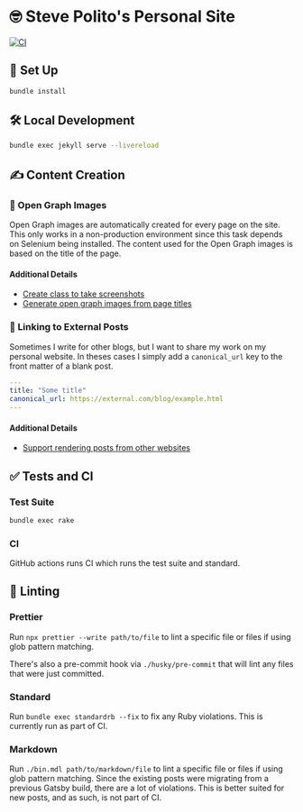 # 🤓 Steve Polito's Personal Site

[![CI](https://github.com/stevepolitodesign/personal_website/actions/workflows/ci.yml/badge.svg)](https://github.com/stevepolitodesign/personal_website/actions/workflows/ci.yml)

## 🚀 Set Up

```sh
bundle install
```

## 🛠 Local Development

```sh
bundle exec jekyll serve --livereload
```

## ✍️ Content Creation

### 📸 Open Graph Images

Open Graph images are automatically created for every page on the site. This
only works in a non-production environment since this task depends on Selenium
being installed. The content used for the Open Graph images is based on the
title of the page.

#### Additional Details

- [Create class to take screenshots][1]
- [Generate open graph images from page titles][2]

### 🔗 Linking to External Posts

Sometimes I write for other blogs, but I want to share my work on my personal
website. In theses cases I simply add a `canonical_url` key to the front matter
of a blank post.

```yml
---
title: "Some title"
canonical_url: https://external.com/blog/example.html
---
```

#### Additional Details

- [Support rendering posts from other websites][3]

## ✅ Tests and CI

### Test Suite

```sh
bundle exec rake
```

### CI

GitHub actions runs CI which runs the test suite and standard.

## 🧼 Linting

### Prettier

Run `npx prettier --write path/to/file` to lint a specific file or files if
using glob pattern matching.

There's also a pre-commit hook via `./husky/pre-commit` that will lint any files
that were just committed.

### Standard

Run `bundle exec standardrb --fix` to fix any Ruby violations. This is currently
run as part of CI.

### Markdown

Run `./bin.mdl path/to/markdown/file` to lint a specific file or files if using
glob pattern matching. Since the existing posts were migrating from a previous
Gatsby build, there are a lot of violations. This is better suited for new
posts, and as such, is not part of CI.

[1]: https://github.com/stevepolitodesign/personal_website/commit/9d07b67204edbade29e6107da865905e6a504a13
[2]: https://github.com/stevepolitodesign/personal_website/commit/4f8fa9cac62ae8c374d92cdbf21805eeef4da6d9
[3]: https://github.com/stevepolitodesign/personal_website/commit/c7d43db794c9ef95e9c69a7127df438d296d3c8f
